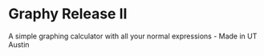 # Graphy Release II
A simple graphing calculator with all your normal expressions - Made in UT Austin
